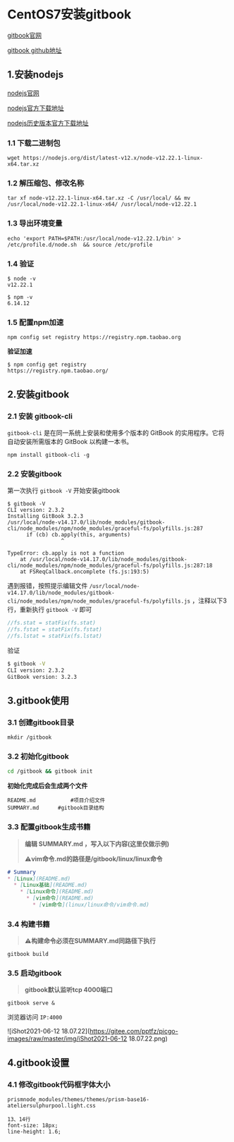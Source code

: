 # CentOS7安装gitbook



[gitbook官网](https://www.gitbook.com/)

[gitbook github地址](https://github.com/GitbookIO/gitbook)





## 1.安装nodejs

[nodejs官网](https://nodejs.org/en/)

[nodejs官方下载地址](https://nodejs.org/en/download/)

[nodejs历史版本官方下载地址](https://nodejs.org/en/download/releases/)

### 1.1 下载二进制包

```shell
wget https://nodejs.org/dist/latest-v12.x/node-v12.22.1-linux-x64.tar.xz
```



### 1.2 解压缩包、修改名称

```shell
tar xf node-v12.22.1-linux-x64.tar.xz -C /usr/local/ && mv /usr/local/node-v12.22.1-linux-x64/ /usr/local/node-v12.22.1
```



### 1.3 导出环境变量

```shell
echo 'export PATH=$PATH:/usr/local/node-v12.22.1/bin' > /etc/profile.d/node.sh  && source /etc/profile
```



### 1.4 验证

```shell
$ node -v
v12.22.1

$ npm -v
6.14.12
```



### 1.5 配置npm加速

```shell
npm config set registry https://registry.npm.taobao.org
```



**验证加速**

```shell
$ npm config get registry
https://registry.npm.taobao.org/
```





## 2.安装gitbook

### 2.1 安装 gitbook-cli

`gitbook-cli` 是在同一系统上安装和使用多个版本的 GitBook 的实用程序。它将自动安装所需版本的 GitBook 以构建一本书。

```shell
npm install gitbook-cli -g
```



### 2.2 安装gitbook

第一次执行 `gitbook -V` 开始安装gitbook

```shell
$ gitbook -V
CLI version: 2.3.2
Installing GitBook 3.2.3
/usr/local/node-v14.17.0/lib/node_modules/gitbook-cli/node_modules/npm/node_modules/graceful-fs/polyfills.js:287
      if (cb) cb.apply(this, arguments)
                 ^

TypeError: cb.apply is not a function
    at /usr/local/node-v14.17.0/lib/node_modules/gitbook-cli/node_modules/npm/node_modules/graceful-fs/polyfills.js:287:18
    at FSReqCallback.oncomplete (fs.js:193:5)
```



遇到报错，按照提示编辑文件 `/usr/local/node-v14.17.0/lib/node_modules/gitbook-cli/node_modules/npm/node_modules/graceful-fs/polyfills.js` ，注释以下3行，重新执行 `gitbook -V` 即可

```js
//fs.stat = statFix(fs.stat)
//fs.fstat = statFix(fs.fstat)
//fs.lstat = statFix(fs.lstat)
```



验证

```sh
$ gitbook -V
CLI version: 2.3.2
GitBook version: 3.2.3
```



## 3.gitbook使用

### 3.1 创建gitbook目录

```shell
mkdir /gitbook 
```



### 3.2 初始化gitbook

```sh
cd /gitbook && gitbook init
```



**初始化完成后会生成两个文件**

```shell
README.md			#项目介绍文件
SUMMARY.md		#gitbook目录结构
```



### 3.3 配置gitbook生成书籍

> **编辑 SUMMARY.md ，写入以下内容(这里仅做示例)**
>
> **⚠️vim命令.md的路径是/gitbook/linux/linux命令**

```markdown
# Summary
* [Linux](README.md)
  * [Linux基础](README.md)
    * [Linux命令](README.md)
      * [vim命令](README.md)
        * [vim命令](linux/linux命令/vim命令.md)
```



### 3.4 构建书籍

> **⚠️构建命令必须在SUMMARY.md同路径下执行**

```
gitbook build
```



### 3.5 启动gitbook

> **gitbook默认监听tcp 4000端口**

```shell
gitbook serve &
```



浏览器访问 `IP:4000`

![iShot2021-06-12 18.07.22](https://gitee.com/pptfz/picgo-images/raw/master/img/iShot2021-06-12 18.07.22.png)





## 4.gitbook设置

### 4.1 修改gitbook代码框字体大小

```shell
prismnode_modules/themes/themes/prism-base16-ateliersulphurpool.light.css

13、14行
font-size: 18px;
line-height: 1.6;
```



